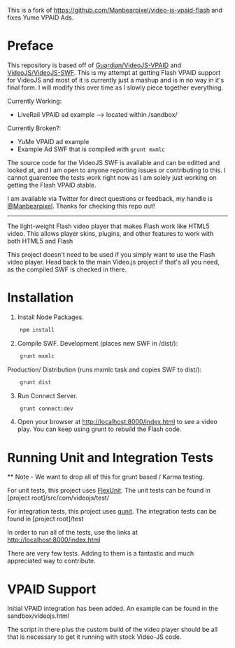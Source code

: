 This is a fork of https://github.com/Manbearpixel/video-js-vpaid-flash and fixes Yume VPAID Ads.


Preface
============

This repository is based off of [Guardian/VideoJS-VPAID](https://github.com/guardian/video-js-vpaid) and [VideoJS/VideoJS-SWF](https://github.com/videojs/video-js-swf). 
This is my attempt at getting Flash VPAID support for VideoJS and most of it is currently just a mashup and is in no way in it's final form. I will modify this over time
as I slowly piece together everything.

Currently Working: 
* LiveRail VPAID ad example --> located within /sandbox/

Currently Broken?:
* YuMe VPAID ad example
* Example Ad SWF that is compiled with `grunt mxmlc`

The source code for the VideoJS SWF is available and can be editted and looked at, and I am open to anyone reporting issues or contributing to this. I cannot guarentee the tests
work right now as I am solely just working on getting the Flash VPAID stable.

I am available via Twitter for direct questions or feedback, my handle is [@Manbearpixel](https://twitter.com/manbearpixel). Thanks for checking this repo out!

***

The light-weight Flash video player that makes Flash work like HTML5 video. This allows player skins, plugins, and other features to work with both HTML5 and Flash

This project doesn't need to be used if you simply want to use the Flash video player.  Head back to the main Video.js project if that's all you need, as the compiled SWF is checked in there.

Installation
============

1. Install Node Packages.
```bash
    npm install
   ```
2. Compile SWF.
Development (places new SWF in /dist/):
```bash
    grunt mxmlc
   ```
Production/ Distribution (runs mxmlc task and copies SWF to dist/):
```bash
    grunt dist
   ```
3. Run Connect Server.
```bash
    grunt connect:dev
```
4. Open your browser at [http://localhost:8000/index.html](http://localhost:8000/index.html) to see a video play.  You can keep using grunt to rebuild the Flash code.


Running Unit and Integration Tests
===========

** Note - We want to drop all of this for grunt based / Karma testing.

For unit tests, this project uses [FlexUnit](http://flexunit.org/). The unit tests can be found in [project root]/src/com/videojs/test/

For integration tests, this project uses [qunit](http://qunitjs.com/). The integration tests can be found in [project root]/test

In order to run all of the tests, use the links at  [http://localhost:8000/index.html](http://localhost:8000/index.html)

There are very few tests.  Adding to them is a fantastic and much appreciated way to contribute.


VPAID Support
============

Initial VPAID integration has been added. An example can be found in the sandbox/videojs.html

The script in there plus the custom build of the video player should be all that is necessary to get it running with stock Video-JS code.
